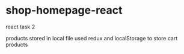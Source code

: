 # shop-homepage-react
react task 2


products stored in local file
used redux and localStorage to store cart products
